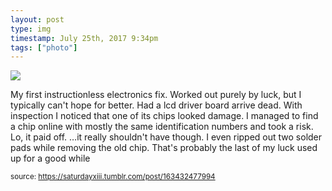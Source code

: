 ```yaml
---
layout: post
type: img
timestamp: July 25th, 2017 9:34pm
tags: ["photo"]
---
```

<img src="https://saturdayxiii.github.io/media/163432477994.jpg"/>

My first instructionless electronics fix.  Worked out purely by luck, but I typically can't hope for better.
Had a lcd driver board arrive dead.  With inspection I noticed that one of its chips looked damage.  I managed to find a chip online with mostly the same identification numbers and took a risk.  Lo, it paid off.  &hellip;it really shouldn't have though. I even ripped out two solder pads while removing the old chip.  That's probably the last of my luck used up for a good while
 
  
<small>source: https://saturdayxiii.tumblr.com/post/163432477994</small>